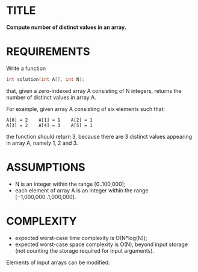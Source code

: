 TITLE
=====
**Compute number of distinct values in an array.**


REQUIREMENTS
============
Write a function

```c++
int solution(int A[], int N);
```
that, given a zero-indexed array A consisting of N integers, returns the number of distinct values in array A.

For example, given array A consisting of six elements such that:

    A[0] = 2    A[1] = 1    A[2] = 1
    A[3] = 2    A[4] = 3    A[5] = 1

the function should return 3, because there are 3 distinct values appearing in array A, namely 1, 2 and 3.

ASSUMPTIONS
===========
* N is an integer within the range [0..100,000];
* each element of array A is an integer within the range [−1,000,000..1,000,000].

COMPLEXITY
===========
* expected worst-case time complexity is O(N*log(N));
* expected worst-case space complexity is O(N), beyond input storage (not counting the storage required for input arguments).

Elements of input arrays can be modified.
